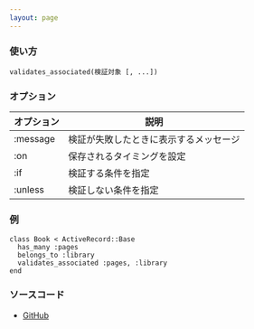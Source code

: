 ```yaml
---
layout: page
---
```

### 使い方
    validates_associated(検証対象 [, ...])

### オプション

オプション    | 説明
-------- | -------------------
:message | 検証が失敗したときに表示するメッセージ
:on      | 保存されるタイミングを設定
:if      | 検証する条件を指定
:unless  | 検証しない条件を指定

### 例
    class Book < ActiveRecord::Base
      has_many :pages
      belongs_to :library
      validates_associated :pages, :library
    end

### ソースコード
* [GitHub](https://github.com/rails/rails/blob/2bb0abbec0e4abe843131f188129a1189b1bf714/activerecord/lib/active_record/validations/associated.rb#L46)